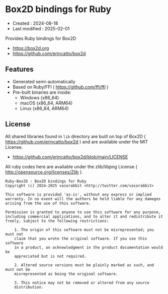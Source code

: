 <!-- -*- mode:markdown; coding:utf-8; -*- -->

# Box2D bindings for Ruby #

*   Created : 2024-08-18
*   Last modified : 2025-02-01

Provides Ruby bindings for Box2D
*   https://box2d.org
*   https://github.com/erincatto/box2d

## Features ##

*   Generated semi-automatically
*   Based on Ruby/FFI ( https://github.com/ffi/ffi )
*   Pre-built binaries are inside:
    *   Windows (x86_64)
    *   macOS (x86_64, ARM64)
    *   Linux (x86_64, ARM64)

## License ##

All shared libraries found in `lib` directory are built on top of Box2D ( https://github.com/erincatto/box2d ) and are available under the MIT License.
*   https://github.com/erincatto/box2d/blob/main/LICENSE

All ruby codes here are available under the zlib/libpng License ( http://opensource.org/licenses/Zlib ).

```
Ruby-Box2D : Box2D bindings for Ruby
Copyright (c) 2024-2025 vaiorabbit <http://twitter.com/vaiorabbit>

This software is provided 'as-is', without any express or implied
warranty. In no event will the authors be held liable for any damages
arising from the use of this software.

Permission is granted to anyone to use this software for any purpose,
including commercial applications, and to alter it and redistribute it
freely, subject to the following restrictions:

    1. The origin of this software must not be misrepresented; you must not
    claim that you wrote the original software. If you use this software
    in a product, an acknowledgment in the product documentation would be
    appreciated but is not required.

    2. Altered source versions must be plainly marked as such, and must not be
    misrepresented as being the original software.

    3. This notice may not be removed or altered from any source
    distribution.
```
